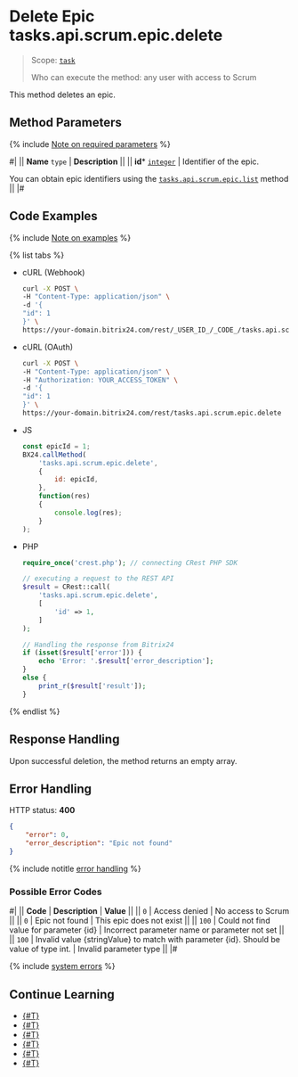 # Delete Epic tasks.api.scrum.epic.delete

> Scope: [`task`](../../../scopes/permissions.md)
>
> Who can execute the method: any user with access to Scrum

This method deletes an epic.

## Method Parameters

{% include [Note on required parameters](../../../../_includes/required.md) %}

#|
|| **Name**
`type` | **Description** ||
|| **id***
[`integer`](../../../data-types.md) | Identifier of the epic.

You can obtain epic identifiers using the [`tasks.api.scrum.epic.list`](./tasks-api-scrum-epic-list.md) method ||
|#

## Code Examples

{% include [Note on examples](../../../../_includes/examples.md) %}

{% list tabs %}

- cURL (Webhook)

    ```bash
    curl -X POST \
    -H "Content-Type: application/json" \
    -d '{
    "id": 1
    }' \
    https://your-domain.bitrix24.com/rest/_USER_ID_/_CODE_/tasks.api.scrum.epic.delete
    ```

- cURL (OAuth)

    ```bash
    curl -X POST \
    -H "Content-Type: application/json" \
    -H "Authorization: YOUR_ACCESS_TOKEN" \
    -d '{
    "id": 1
    }' \
    https://your-domain.bitrix24.com/rest/tasks.api.scrum.epic.delete
    ```

- JS

    ```js
    const epicId = 1;
    BX24.callMethod(
        'tasks.api.scrum.epic.delete',
        {
            id: epicId,
        },
        function(res)
        {
            console.log(res);
        }
    );
    ```

- PHP

    ```php
    require_once('crest.php'); // connecting CRest PHP SDK

    // executing a request to the REST API
    $result = CRest::call(
        'tasks.api.scrum.epic.delete',
        [
            'id' => 1,
        ]
    );

    // Handling the response from Bitrix24
    if (isset($result['error'])) {
        echo 'Error: '.$result['error_description'];
    }
    else {
        print_r($result['result']);
    }
    ```

{% endlist %}

## Response Handling

Upon successful deletion, the method returns an empty array.

## Error Handling

HTTP status: **400**

```json
{
    "error": 0,
    "error_description": "Epic not found"
}
```

{% include notitle [error handling](../../../../_includes/error-info.md) %}

### Possible Error Codes

#|
|| **Code** | **Description**  | **Value** ||
|| `0` | Access denied | No access to Scrum ||
|| `0` | Epic not found | This epic does not exist ||
|| `100` | Could not find value for parameter {id} | Incorrect parameter name or parameter not set ||
|| `100` | Invalid value {stringValue} to match with parameter {id}. Should be value of type int. | Invalid parameter type ||
|#

{% include [system errors](../../../../_includes/system-errors.md) %}

## Continue Learning 

- [{#T}](./index.md)
- [{#T}](./tasks-api-scrum-epic-add.md)
- [{#T}](./tasks-api-scrum-epic-update.md)
- [{#T}](./tasks-api-scrum-epic-get.md)
- [{#T}](./tasks-api-scrum-epic-list.md)
- [{#T}](./tasks-api-scrum-epic-get-fields.md)